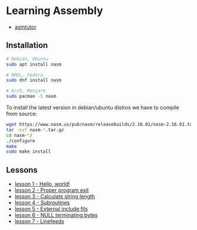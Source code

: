 # Learning Assembly

- [asmtutor](https://asmtutor.com/)

## Installation

```bash
# Debian, Ubuntu
sudo apt install nasm

# RHEL, Fedora
sudo dnf install nasm

# Arch, Manjaro
sudo pacman -S nasm
```

To install the latest version in debian/ubuntu distros we have to compile from source:

```bash
wget https://www.nasm.us/pub/nasm/releasebuilds/2.16.01/nasm-2.16.01.tar.gz
tar -xvf nasm-*.tar.gz
cd nasm-*/
./configure
make
sudo make install
```

## Lessons

- [lesson 1 - Hello, world!](lesson1/)
- [lesson 2 - Proper program exit](lesson2/)
- [lesson 3 - Calculate string length](lesson3/)
- [lesson 4 - Subroutines](lesson4/)
- [lesson 5 - External include fils](lesson5/)
- [lesson 6 - NULL terminating bytes](lesson6/)
- [lesson 7 - Linefeeds](lesson7/)


